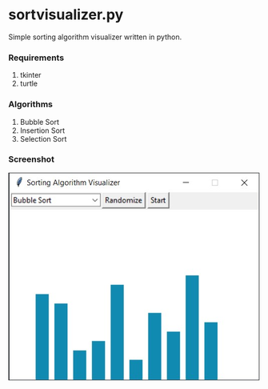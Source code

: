 # sortvisualizer.py
Simple sorting algorithm visualizer written in python.

### Requirements
1. tkinter
2. turtle

### Algorithms
1. Bubble Sort
2. Insertion Sort
3. Selection Sort

### Screenshot
![Screenshot](screenshot.jpg)

